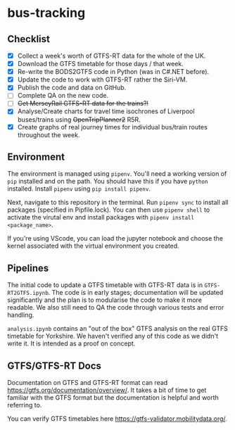 # bus-tracking

## Checklist

- [X] Collect a week's worth of GTFS-RT data for the whole of the UK.
- [X] Download the GTFS timetable for those days / that week.
- [X] Re-write the BODS2GTFS code in Python (was in C#.NET before).
- [X] Update the code to work with GTFS-RT rather the Siri-VM.
- [X] Publish the code and data on GitHub.
- [ ] Complete QA on the new code.
- [ ] ~~Get MerseyRail GTFS-RT data for the trains?!~~
- [X] Analyse/Create charts for travel time isochrones of Liverpool buses/trains using ~~OpenTripPlanner2~~ R5R.
- [X] Create graphs of real journey times for individual bus/train routes throughout the week.

## Environment

The environment is managed using `pipenv`. You'll need a working version of `pip` installed and on the path. You should have this if you have `python` installed. Install `pipenv` using `pip install pipenv`.

Next, navigate to this repository in the terminal. Run `pipenv sync` to install all packages (specified in Pipfile.lock). You can then use `pipenv shell` to activate the virutal env and install packages with `pipenv install <package_name>`.

If you're using VScode, you can load the jupyter notebook and choose the kernel associated with the virtual environment you created.

## Pipelines

The initial code to update a GTFS timetable with GTFS-RT data is in `GTFS-RT2GTFS.ipynb`. The code is in early stages; documentation will be updated significantly and the plan is to modularise the code to make it more readable. We also still need to QA the code through various tests and error handling.

`analysis.ipynb` contains an "out of the box" GTFS analysis on the real GTFS timetable for Yorkshire. We haven't verified any of this code as we didn't write it. It is intended as a proof on concept.

## GTFS/GTFS-RT Docs

Documentation on GTFS and GTFS-RT format can read <https://gtfs.org/documentation/overview/>. It takes a bit of time to get familiar with the GTFS format but the documentation is helpful and worth referring to.

You can verify GTFS timetables here <https://gtfs-validator.mobilitydata.org/>.
